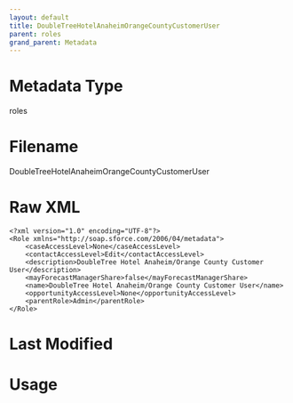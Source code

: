 ```yaml
---
layout: default
title: DoubleTreeHotelAnaheimOrangeCountyCustomerUser
parent: roles
grand_parent: Metadata
---
```

# Metadata Type
roles


# Filename 
DoubleTreeHotelAnaheimOrangeCountyCustomerUser


# Raw XML
```
<?xml version="1.0" encoding="UTF-8"?>
<Role xmlns="http://soap.sforce.com/2006/04/metadata">
    <caseAccessLevel>None</caseAccessLevel>
    <contactAccessLevel>Edit</contactAccessLevel>
    <description>DoubleTree Hotel Anaheim/Orange County Customer User</description>
    <mayForecastManagerShare>false</mayForecastManagerShare>
    <name>DoubleTree Hotel Anaheim/Orange County Customer User</name>
    <opportunityAccessLevel>None</opportunityAccessLevel>
    <parentRole>Admin</parentRole>
</Role>
```


# Last Modified


# Usage
